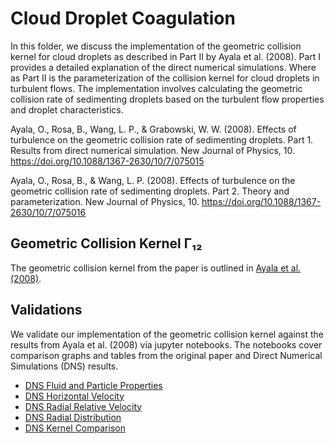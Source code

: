 # Cloud Droplet Coagulation

In this folder, we discuss the implementation of the geometric collision kernel for cloud droplets as described in Part II by Ayala et al. (2008). Part I provides a detailed explanation of the direct numerical simulations. Where as Part II is the parameterization of the collision kernel for cloud droplets in turbulent flows. The implementation involves calculating the geometric collision rate of sedimenting droplets based on the turbulent flow properties and droplet characteristics.

Ayala, O., Rosa, B., Wang, L. P., & Grabowski, W. W. (2008). Effects of turbulence on the geometric collision rate of sedimenting droplets. Part 1. Results from direct numerical simulation. New Journal of Physics, 10. https://doi.org/10.1088/1367-2630/10/7/075015

Ayala, O., Rosa, B., & Wang, L. P. (2008). Effects of turbulence on the geometric collision rate of sedimenting droplets. Part 2. Theory and parameterization. New Journal of Physics, 10. https://doi.org/10.1088/1367-2630/10/7/075016

## Geometric Collision Kernel Γ₁₂ 

The geometric collision kernel from the paper is outlined in [Ayala et al. (2008)](Droplet_Coagulation_Kernel_Ayala2008.md).

## Validations

We validate our implementation of the geometric collision kernel against the results from Ayala et al. (2008) via jupyter notebooks. The notebooks cover comparison graphs and tables from the original paper and Direct Numerical Simulations (DNS) results.

- [DNS Fluid and Particle Properties](DNS_Fluid_and_Particle_Properties_Comparison.ipynb)
- [DNS Horizontal Velocity](DNS_Horizontal_Velocity_Comparison.ipynb)
- [DNS Radial Relative Velocity](DNS_Radial_Distribution_Comparison.ipynb)
- [DNS Radial Distribution](DNS_Radial_Distribution_Comparison.ipynb)
- [DNS Kernel Comparison](DNS_Kernel_Comparison.ipynb)